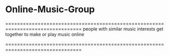 # Online-Music-Group
================================================================================
people with similar music interests get together to make or play music online


================================================================================

